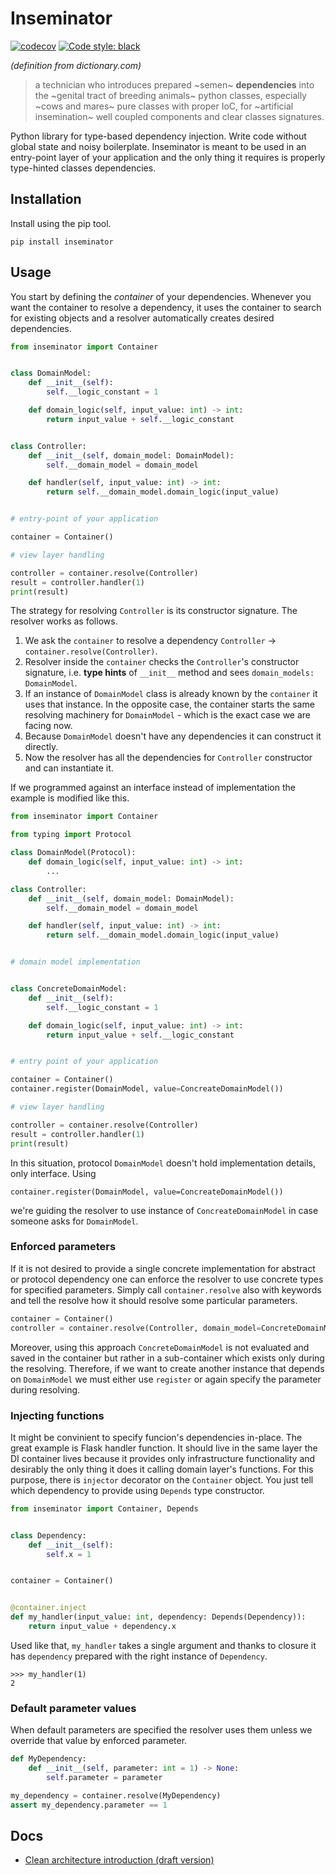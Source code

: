 # Inseminator

[![codecov](https://codecov.io/gh/sukovanej/container/branch/master/graph/badge.svg)](https://codecov.io/gh/sukovanej/container)
[![Code style: black](https://img.shields.io/badge/code%20style-black-000000.svg)](https://github.com/psf/black)

*(definition from dictionary.com)*

> a technician who introduces prepared ~semen~ **dependencies** into the ~genital tract 
> of breeding animals~ python classes, especially ~cows and mares~ pure classes with 
> proper IoC, for ~artificial insemination~ well coupled components and clear classes 
> signatures.

Python library for type-based dependency injection. Write code without global state
and noisy boilerplate. Inseminator is meant to be used in an entry-point layer of your
application and the only thing it requires is properly type-hinted classes 
dependencies.

## Installation

Install using the pip tool.

```
pip install inseminator
```

## Usage

You start by defining the *container* of your dependencies. Whenever you want the container
to resolve a dependency, it uses the container to search for existing objects and a 
resolver automatically creates desired dependencies.

```Python
from inseminator import Container


class DomainModel:
    def __init__(self):
        self.__logic_constant = 1

    def domain_logic(self, input_value: int) -> int:
        return input_value + self.__logic_constant


class Controller:
    def __init__(self, domain_model: DomainModel):
        self.__domain_model = domain_model

    def handler(self, input_value: int) -> int:
        return self.__domain_model.domain_logic(input_value)


# entry-point of your application

container = Container()

# view layer handling

controller = container.resolve(Controller)
result = controller.handler(1)
print(result)
```

The strategy for resolving `Controller` is its constructor signature. The resolver works as follows.

  1) We ask the `container` to resolve a dependency `Controller` -> `container.resolve(Controller)`.
  2) Resolver inside the `container` checks the `Controller`'s constructor signature, i.e. **type hints**
     of `__init__` method and sees `domain_models: DomainModel`.
  3) If an instance of `DomainModel` class is already known by the `container` it uses that instance.
     In the opposite case, the container starts the same resolving machinery for `DomainModel` - which
     is the exact case we are facing now.
  4) Because `DomainModel` doesn't have any dependencies it can construct it directly.
  5) Now the resolver has all the dependencies for `Controller` constructor and can instantiate it.

If we programmed against an interface instead of implementation the example is modified like this.

```Python
from inseminator import Container

from typing import Protocol

class DomainModel(Protocol):
    def domain_logic(self, input_value: int) -> int:
        ...

class Controller:
    def __init__(self, domain_model: DomainModel):
        self.__domain_model = domain_model

    def handler(self, input_value: int) -> int:
        return self.__domain_model.domain_logic(input_value)


# domain model implementation


class ConcreteDomainModel:
    def __init__(self):
        self.__logic_constant = 1

    def domain_logic(self, input_value: int) -> int:
        return input_value + self.__logic_constant


# entry point of your application

container = Container()
container.register(DomainModel, value=ConcreateDomainModel())

# view layer handling

controller = container.resolve(Controller)
result = controller.handler(1)
print(result)
```

In this situation, protocol `DomainModel` doesn't hold implementation details, only interface.
Using 

```
container.register(DomainModel, value=ConcreateDomainModel())
```

we're guiding the resolver to use instance of `ConcreateDomainModel` in case someone asks
for `DomainModel`.

### Enforced parameters

If it is not desired to provide a single concrete implementation for abstract or protocol dependency
one can enforce the resolver to use concrete types for specified parameters. Simply call `container.resolve`
also with keywords and tell the resolve how it should resolve some particular parameters.

```Python
container = Container()
controller = container.resolve(Controller, domain_model=ConcreteDomainModel())
```

Moreover, using this approach `ConcreteDomainModel` is not evaluated and saved in the container but
rather in a sub-container which exists only during the resolving. Therefore, if we want to create
another instance that depends on `DomainModel` we must either use `register` or again specify
the parameter during resolving.


### Injecting functions


It might be convinient to specify funcion's dependencies in-place. The great example is Flask
handler function. It should live in the same layer the DI container lives because it provides
only infrastructure functionality and desirably the only thing it does it calling domain layer's
functions. For this purpose, there is `injector` decorator on the `Container` object. You just
tell which dependency to provide using `Depends` type constructor.


```Python
from inseminator import Container, Depends


class Dependency:
    def __init__(self):
        self.x = 1


container = Container()


@container.inject
def my_handler(input_value: int, dependency: Depends(Dependency)):
    return input_value + dependency.x
```

Used like that, `my_handler` takes a single argument and thanks to closure it has `dependency` 
prepared with the right instance of `Dependency`.


```
>>> my_handler(1)
2
```

### Default parameter values


When default parameters are specified the resolver uses them unless we override that value
by enforced parameter.

```python
def MyDependency:
    def __init__(self, parameter: int = 1) -> None:
        self.parameter = parameter

my_dependency = container.resolve(MyDependency)
assert my_dependency.parameter == 1
```


## Docs

 - [Clean architecture introduction (draft version)](docs/introduction.md)
